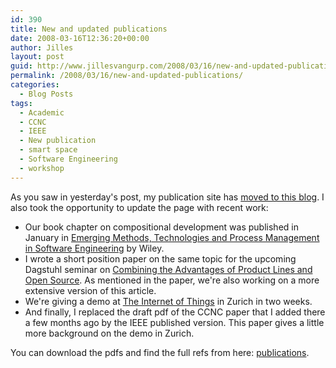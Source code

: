 ```yaml
---
id: 390
title: New and updated publications
date: 2008-03-16T12:36:20+00:00
author: Jilles
layout: post
guid: http://www.jillesvangurp.com/2008/03/16/new-and-updated-publications/
permalink: /2008/03/16/new-and-updated-publications/
categories:
  - Blog Posts
tags:
  - Academic
  - CCNC
  - IEEE
  - New publication
  - smart space
  - Software Engineering
  - workshop
---
```

As you saw in yesterday's post, my publication site has [moved to this blog](/publications). I also took the opportunity to update the page with recent work:
<ul>
	<li>Our book chapter on compositional development was published in January in <a href="http://www.amazon.com/Emerging-Technologies-Management-Software-Engineering/dp/0470085711">Emerging Methods, Technologies and Process Management in Software Engineering</a> by Wiley.</li>
	<li>I wrote a short position paper on the same topic for the upcoming Dagstuhl seminar on <a href="http://www.dagstuhl.de/en/program/calendar/semhp/?semid=34153">Combining the Advantages of Product Lines and Open Source</a>. As mentioned in the paper, we're also working on a more extensive version of this article.</li>
	<li>We're giving a demo at <a href="http://www.the-internet-of-things.org/">The Internet of Things</a>  in Zurich in two weeks.</li>
	<li>And finally, I replaced the draft pdf of the CCNC paper that I added there a few months ago by the IEEE published version. This paper gives a little more background on the demo in Zurich.</li>
</ul>

You can download the pdfs and find the full refs from here: [publications](/publications). 

